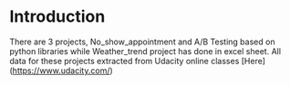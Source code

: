 # Introduction
There are 3 projects, No_show_appointment and A/B Testing based on python libraries while Weather_trend project has done in excel sheet.
All data for these projects extracted from Udacity online classes [Here] (https://www.udacity.com/)
